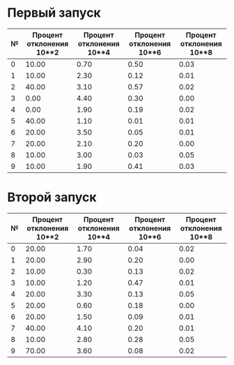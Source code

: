 # Первый запуск

| №   | Процент отклонения 10**2|  Процент отклонения 10**4  |  Процент отклонения 10**6  |  Процент отклонения 10**8 |
|-----|------------|------------|------------|------------|
| 0   | 10.00      | 0.70       | 0.50       | 0.03       |
| 1   | 10.00      | 2.30       | 0.12       | 0.01       |
| 2   | 40.00      | 3.10       | 0.57       | 0.02       |
| 3   | 0.00       | 4.40       | 0.30       | 0.00       |
| 4   | 0.00       | 1.90       | 0.19       | 0.02       |
| 5   | 40.00      | 1.10       | 0.01       | 0.01       |
| 6   | 20.00      | 3.50       | 0.05       | 0.01       |
| 7   | 20.00      | 2.10       | 0.20       | 0.00       |
| 8   | 10.00      | 3.00       | 0.03       | 0.05       |
| 9   | 10.00      | 1.90       | 0.41       | 0.03       |

# Второй запуск

| №   | Процент отклонения 10**2| Процент отклонения 10**4 | Процент отклонения 10**6 | Процент отклонения 10**8 |
|-----|------------|------------|------------|------------|
| 0   | 20.00      | 1.70       | 0.04       | 0.02       |
| 1   | 20.00      | 2.90       | 0.20       | 0.00       |
| 2   | 10.00      | 0.30       | 0.13       | 0.02       |
| 3   | 10.00      | 1.20       | 0.47       | 0.01       |
| 4   | 20.00      | 3.30       | 0.13       | 0.05       |
| 5   | 20.00      | 0.60       | 0.18       | 0.00       |
| 6   | 20.00      | 1.50       | 0.09       | 0.01       |
| 7   | 40.00      | 4.10       | 0.20       | 0.01       |
| 8   | 10.00      | 2.80       | 0.28       | 0.05       |
| 9   | 70.00      | 3.60       | 0.08       | 0.02       |
